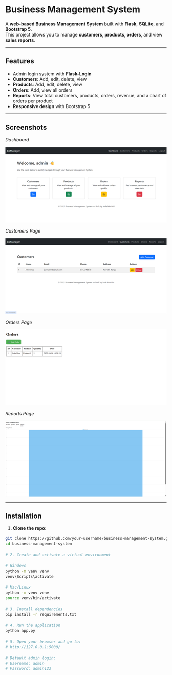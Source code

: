 # Business Management System

A **web-based Business Management System** built with **Flask**, **SQLite**, and **Bootstrap 5**.  
This project allows you to manage **customers, products, orders**, and view **sales reports**.

---

## Features

- Admin login system with **Flask-Login**
- **Customers**: Add, edit, delete, view
- **Products**: Add, edit, delete, view
- **Orders**: Add, view all orders
- **Reports**: View total customers, products, orders, revenue, and a chart of orders per product
- **Responsive design** with Bootstrap 5

---

## Screenshots

*Dashboard*

![Dashboard](screenshots/dashboard.png)

*Customers Page*

![Customers](screenshots/customers.png)

*Orders Page*

![Orders](screenshots/orders.png)

*Reports Page*

![Reports](screenshots/reports.png)


---

## Installation

1. **Clone the repo**:

```bash
git clone https://github.com/your-username/business-management-system.git
cd business-management-system

# 2. Create and activate a virtual environment

# Windows
python -m venv venv
venv\Scripts\activate

# Mac/Linux
python -m venv venv
source venv/bin/activate

# 3. Install dependencies
pip install -r requirements.txt

# 4. Run the application
python app.py

# 5. Open your browser and go to:
# http://127.0.0.1:5000/

# Default admin login:
# Username: admin
# Password: admin123

